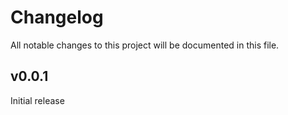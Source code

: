 # Changelog

All notable changes to this project will be documented in this file.

## v0.0.1

Initial release